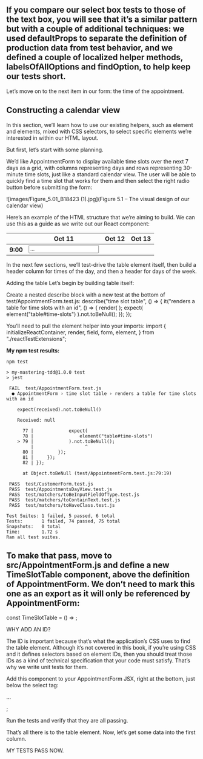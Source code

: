 ## If you compare our select box tests to those of the text box, you will see that it’s a similar pattern but with a couple of additional techniques: we used defaultProps to separate the definition of production data from test behavior, and we defined a couple of localized helper methods, labelsOfAllOptions and findOption, to help keep our tests short.

Let’s move on to the next item in our form: the time of the appointment.

## Constructing a calendar view
In this section, we’ll learn how to use our existing helpers, such as element and elements, mixed with CSS selectors, to select specific elements we’re interested in within our HTML layout.

But first, let’s start with some planning.

We’d like AppointmentForm to display available time slots over the next 7 days as a grid, with columns representing days and rows representing 30-minute time slots, just like a standard calendar view. The user will be able to quickly find a time slot that works for them and then select the right radio button before submitting the form:

![images/Figure_5.01_B18423 (1).jpg](Figure 5.1 – The visual design of our calendar view)

Here’s an example of the HTML structure that we’re aiming to build. We can use this as a guide as we write out our React component:


<table id="time-slots">
  <thead>
    <tr>
      <th></th>
      <th>Oct 11</th>
      <th>Oct 12</th>
      <th>Oct 13</th>
    </tr>
  </thead>
  <tbody>
    <tr>
      <th>9:00</th>
      <td>
        <input type="option" name="timeSlot" value="..." />
      </td>
    </tr>
    <!-- ... two more cells ... -->
  </tbody>
</table>
In the next few sections, we’ll test-drive the table element itself, then build a header column for times of the day, and then a header for days of the week.

Adding the table
Let’s begin by building table itself:

Create a nested describe block with a new test at the bottom of test/AppointmentForm.test.js:
describe("time slot table", () => {
  it("renders a table for time slots with an id", () => {
    render(
      <AppointmentForm original={blankAppointment} />
    );
    expect(
      element("table#time-slots")
    ).not.toBeNull();
  });
});

You’ll need to pull the element helper into your imports:
import {
  initializeReactContainer,
  render,
  field,
  form,
  element,
} from "./reactTestExtensions";

**My npm test results:**
```
npm test

> my-mastering-tdd@1.0.0 test
> jest

 FAIL  test/AppointmentForm.test.js
  ● AppointmentForm › time slot table › renders a table for time slots with an id

    expect(received).not.toBeNull()

    Received: null

      77 |             expect(
      78 |                 element("table#time-slots")
    > 79 |             ).not.toBeNull();
         |                   ^
      80 |         });
      81 |     });
      82 | });

      at Object.toBeNull (test/AppointmentForm.test.js:79:19)

 PASS  test/CustomerForm.test.js
 PASS  test/AppointmentsDayView.test.js
 PASS  test/matchers/toBeInputFieldOfType.test.js
 PASS  test/matchers/toContainText.test.js
 PASS  test/matchers/toHaveClass.test.js

Test Suites: 1 failed, 5 passed, 6 total
Tests:       1 failed, 74 passed, 75 total
Snapshots:   0 total
Time:        1.72 s
Ran all test suites.
```

## To make that pass, move to src/AppointmentForm.js and define a new TimeSlotTable component, above the definition of AppointmentForm. We don’t need to mark this one as an export as it will only be referenced by AppointmentForm:
const TimeSlotTable = () => <table id="time-slots" />;

WHY ADD AN ID?

The ID is important because that’s what the application’s CSS uses to find the table element. Although it’s not covered in this book, if you’re using CSS and it defines selectors based on element IDs, then you should treat those IDs as a kind of technical specification that your code must satisfy. That’s why we write unit tests for them.

Add this component to your AppointmentForm JSX, right at the bottom, just below the select tag:
<form>

  ...

  <TimeSlotTable />

</form>;

Run the tests and verify that they are all passing.

That’s all there is to the table element. Now, let’s get some data into the first column.

MY TESTS PASS NOW.

